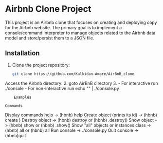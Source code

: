 # Airbnb Clone Project

This project is an Airbnb clone that focuses on creating and deploying copy for the Airbnb website. The primary goal is to implement a console/command interpreter to manage objects related to the Airbnb data model and store/persist them to a JSON file.

## Installation

1. Clone the project repository:
   ```bash
   git clone https://github.com/Kalkidan-Amare/AirBnB_clone
Access the Airbnb directory:
2. goto AirBnB directory
3.  - For interactive run ./console
    - For non-interactive run echo "" | ./console.py

 		Examples
	
	Commands
Display commands help -> (hbnb) help
Create object (prints its id) -> (hbnb) create )
Destroy object -> (hbnb) destroy or (hbnb) .destroy()
Show object -> (hbnb) show or (hbnb) .show()
Show "all" objects or instances class -> (hbnb) all or (hbnb) all
Run console -> ./console.py
Quit console -> (hbnb)quit
